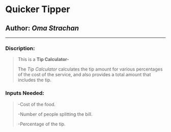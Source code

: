 # **Quicker Tipper**



##  Author: *Oma Strachan*
________________________________________________

###  Discription:
>This is a ****Tip Calculator-****
>
>The *Tip Calculator* calculates the tip amount for various percentages of the cost of the service, and also provides a total amount that includes the tip.

### Inputs Needed:

>-Cost of the food.
>
>-Number of people splitting the bill.
>
>-Percentage of the tip.